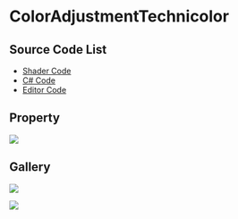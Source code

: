 ﻿
# ColorAdjustmentTechnicolor

## Source Code List
- [Shader Code](Shader/ColorAdjustmentTechnicolor.shader)
- [C# Code](ColorAdjustmentTechnicolor.cs)
- [Editor Code](Editor/ColorAdjustmentTechnicolorEditor.cs)


## Property
![](https://raw.githubusercontent.com/QianMo/X-PostProcessing-Gallery/master/Media/ColorAdjustment/ColorAdjustmentTechnicolor/ColorAdjustmentTechnicolorProperty.jpg)

## Gallery
![](https://raw.githubusercontent.com/QianMo/X-PostProcessing-Gallery/master/Media/ColorAdjustment/ColorAdjustmentTechnicolor/ColorAdjustmentTechnicolor.jpg)

![](https://raw.githubusercontent.com/QianMo/X-PostProcessing-Gallery/master/Media/ColorAdjustment/ColorAdjustmentTechnicolor/ColorAdjustmentTechnicolor.gif)